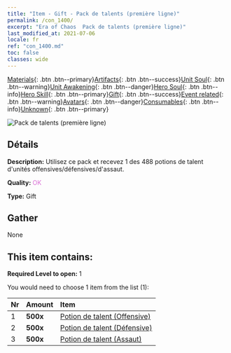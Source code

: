 ```yaml
---
title: "Item - Gift - Pack de talents (première ligne)"
permalink: /con_1400/
excerpt: "Era of Chaos  Pack de talents (première ligne)"
last_modified_at: 2021-07-06
locale: fr
ref: "con_1400.md"
toc: false
classes: wide
---
```

 [Materials](/ItemsFR/){: .btn .btn--primary}[Artifacts](/ItemsFR/Artifacts/){: .btn .btn--success}[Unit Soul](/ItemsFR/UnitSoul/){: .btn .btn--warning}[Unit Awakening](/ItemsFR/UnitAwakening/){: .btn .btn--danger}[Hero Soul](/ItemsFR/HeroSoul/){: .btn .btn--info}[Hero Skill](/ItemsFR/HeroSkill/){: .btn .btn--primary}[Gift](/ItemsFR/Gift/){: .btn .btn--success}[Event related](/ItemsFR/Events/){: .btn .btn--warning}[Avatars](/ItemsFR/Avatars/){: .btn .btn--danger}[Consumables](/ItemsFR/Consumables/){: .btn .btn--info}[Unknown](/ItemsFR/Unknown/){: .btn .btn--primary}

 ![Pack de talents (première ligne)](/images/t/i_907014.png)

## Détails
 **Description:** Utilisez ce pack et recevez 1 des 488 potions de talent d'unités offensives/défensives/d'assaut.

 **Quality:** <span style="color: #DA70D6">OK</span>

 **Type:** Gift

## Gather

  None

## This item contains:

 **Required Level to open:** 1

 You would need to choose 1 item from the list (1):

  | Nr | Amount |     Item    |
  |:---|:-------|:------------|
  | 1 |  **500x** | [Potion de talent (Offensive)](/ItemsFR/con_786/) |  | 
  | 2 |  **500x** | [Potion de talent (Défensive)](/ItemsFR/con_787/) |  | 
  | 3 |  **500x** | [Potion de talent (Assaut)](/ItemsFR/con_788/) |  | 
